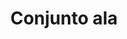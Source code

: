 ---
title: Conjunto ala
date: 
draft: false

# descripcion
description : Conjunto de cadena y dije plata 925. Largo de cadena 40, 45 o 50 cm a elección.

materials: Plata 925

color: 

dimensions: 

code: 06-26-0844

type: "Conjuntos"

categories: []

price: $7.590,00

price_eftvo: $6.450,00

# Images
# first image will be shown in the product page
images:
  # - image: "images/path_to_image"
  # La ubicacion de las imagenes es imagenes/Conjuntos/Conjuntos.Cadena y Dije/06-26-0844-conjunto-ala
  - image: "./images/conjuntos/cadena_y_dije/06-26-0844-conjunto-ala.jpg"
---
